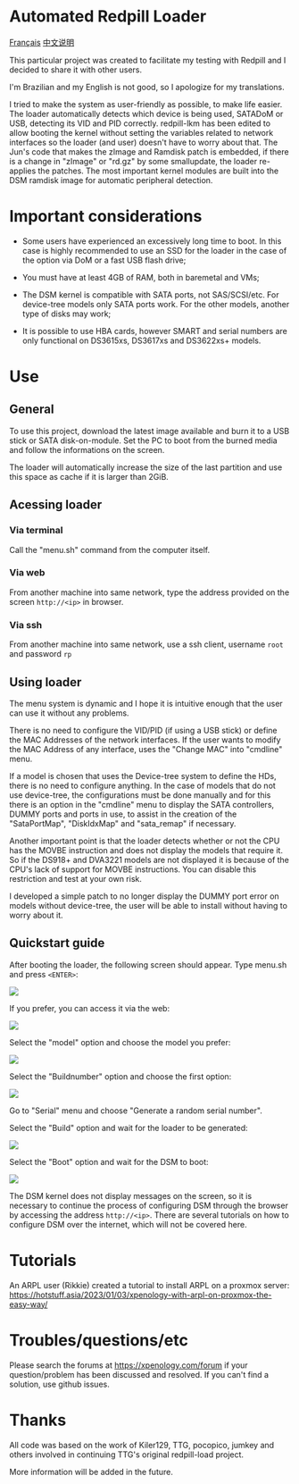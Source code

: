 # Automated Redpill Loader

[Français](./README-Fr.md)
[中文说明](./README-Zh.md)

This particular project was created to facilitate my testing with Redpill and I decided to share it with other users.

I'm Brazilian and my English is not good, so I apologize for my translations.

I tried to make the system as user-friendly as possible, to make life easier. The loader automatically detects which device is being used, SATADoM or USB, detecting its VID and PID correctly. redpill-lkm has been edited to allow booting the kernel without setting the variables related to network interfaces so the loader (and user) doesn't have to worry about that. The Jun's code that makes the zImage and Ramdisk patch is embedded, if there is a change in "zImage" or "rd.gz" by some smallupdate, the loader re-applies the patches. The most important kernel modules are built into the DSM ramdisk image for automatic peripheral detection.

# Important considerations

- Some users have experienced an excessively long time to boot. In this case is highly recommended to use an SSD for the loader in the case of the option via DoM or a fast USB flash drive;

- You must have at least 4GB of RAM, both in baremetal and VMs;

- The DSM kernel is compatible with SATA ports, not SAS/SCSI/etc. For device-tree models only SATA ports work. For the other models, another type of disks may work;

- It is possible to use HBA cards, however SMART and serial numbers are only functional on DS3615xs, DS3617xs and DS3622xs+ models.

# Use

## General

To use this project, download the latest image available and burn it to a USB stick or SATA disk-on-module. Set the PC to boot from the burned media and follow the informations on the screen.

The loader will automatically increase the size of the last partition and use this space as cache if it is larger than 2GiB.

## Acessing loader

### Via terminal

Call the "menu.sh" command from the computer itself.

### Via web

From another machine into same network, type the address provided on the screen `http://<ip>` in browser.

### Via ssh

From another machine into same network, use a ssh client, username `root` and password `rp`

## Using loader

The menu system is dynamic and I hope it is intuitive enough that the user can use it without any problems.

There is no need to configure the VID/PID (if using a USB stick) or define the MAC Addresses of the network interfaces. If the user wants to modify the MAC Address of any interface, uses the "Change MAC" into "cmdline" menu.

If a model is chosen that uses the Device-tree system to define the HDs, there is no need to configure anything. In the case of models that do not use device-tree, the configurations must be done manually and for this there is an option in the "cmdline" menu to display the SATA controllers, DUMMY ports and ports in use, to assist in the creation of the "SataPortMap", "DiskIdxMap" and "sata_remap" if necessary.

Another important point is that the loader detects whether or not the CPU has the MOVBE instruction and does not display the models that require it. So if the DS918+ and DVA3221 models are not displayed it is because of the CPU's lack of support for MOVBE instructions. You can disable this restriction and test at your own risk.

I developed a simple patch to no longer display the DUMMY port error on models without device-tree, the user will be able to install without having to worry about it.

## Quickstart guide

After booting the loader, the following screen should appear. Type menu.sh and press `<ENTER>`:

![](doc/first-screen.png)

If you prefer, you can access it via the web:

![](doc/ttyd.png)

Select the "model" option and choose the model you prefer:

![](doc/model.png)

Select the "Buildnumber" option and choose the first option:

![](doc/buildnumber.png)

Go to "Serial" menu and choose "Generate a random serial number".

Select the "Build" option and wait for the loader to be generated:

![](doc/making.png)

Select the "Boot" option and wait for the DSM to boot:

![](doc/DSM%20boot.png)

The DSM kernel does not display messages on the screen, so it is necessary to continue the process of configuring DSM through the browser by accessing the address `http://<ip>`.
There are several tutorials on how to configure DSM over the internet, which will not be covered here.

# Tutorials

An ARPL user (Rikkie) created a tutorial to install ARPL on a proxmox server:
https://hotstuff.asia/2023/01/03/xpenology-with-arpl-on-proxmox-the-easy-way/

# Troubles/questions/etc

Please search the forums at https://xpenology.com/forum if your question/problem has been discussed and resolved. If you can't find a solution, use github issues.

# Thanks

All code was based on the work of Kiler129, TTG, pocopico, jumkey and others involved in continuing TTG's original redpill-load project.

More information will be added in the future.
